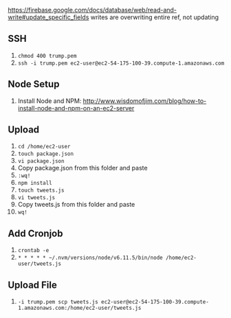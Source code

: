 https://firebase.google.com/docs/database/web/read-and-write#update_specific_fields
writes are overwriting entire ref, not updating

## SSH
1. `chmod 400 trump.pem`
2. `ssh -i trump.pem ec2-user@ec2-54-175-100-39.compute-1.amazonaws.com`

## Node Setup
1. Install Node and NPM: http://www.wisdomofjim.com/blog/how-to-install-node-and-npm-on-an-ec2-server

## Upload
1. `cd /home/ec2-user`
2. `touch package.json`
3. `vi package.json`
4. Copy package.json from this folder and paste
5. `:wq!`
6. `npm install`
7. `touch tweets.js`
8. `vi tweets.js`
9. Copy tweets.js from this folder and paste
10. `wq!`

## Add Cronjob
1. `crontab -e`
2. `* * * * * ~/.nvm/versions/node/v6.11.5/bin/node /home/ec2-user/tweets.js`

## Upload File
1. `-i trump.pem scp tweets.js ec2-user@ec2-54-175-100-39.compute-1.amazonaws.com:/home/ec2-user/tweets.js`
